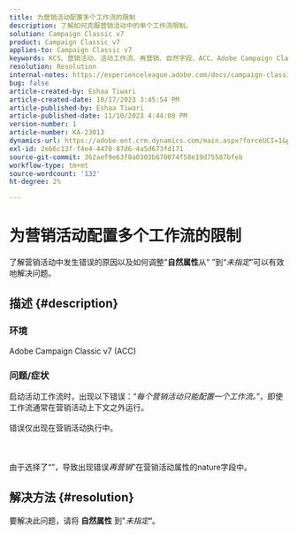 ```yaml
---
title: 为营销活动配置多个工作流的限制
description: 了解如何克服营销活动中的单个工作流限制。
solution: Campaign Classic v7
product: Campaign Classic v7
applies-to: Campaign Classic v7
keywords: KCS、营销活动、活动工作流、再营销、自然字段、ACC、Adobe Campaign Classic、故障排除
resolution: Resolution
internal-notes: https://experienceleague.adobe.com/docs/campaign-classic/using/orchestrating-campaigns/orchestrate-campaigns/marketing-campaign-templates.html?lang=en#general-configuration
bug: false
article-created-by: Eshaa Tiwari
article-created-date: 10/17/2023 3:45:54 PM
article-published-by: Eshaa Tiwari
article-published-date: 11/10/2023 4:44:00 PM
version-number: 1
article-number: KA-23013
dynamics-url: https://adobe-ent.crm.dynamics.com/main.aspx?forceUCI=1&pagetype=entityrecord&etn=knowledgearticle&id=b4942d3f-046d-ee11-8df0-6045bd006a22
exl-id: 2eb6c13f-f4e4-4470-87d6-4a5d673fd171
source-git-commit: 362aef9e63f8a0303b670074f58e19d75587bfeb
workflow-type: tm+mt
source-wordcount: '132'
ht-degree: 2%

---
```


# 为营销活动配置多个工作流的限制


了解营销活动中发生错误的原因以及如何调整&quot;<b>自然属性</b>从“ ”到“*未指定*”可以有效地解决问题。

## 描述 {#description}


### 环境

Adobe Campaign Classic v7 (ACC)

### 问题/症状

启动活动工作流时，出现以下错误：“*每个营销活动只能配置一个工作流。*”，即使工作流通常在营销活动上下文之外运行。
<br><br>错误仅出现在营销活动执行中。<br><br> <br><br>由于选择了“”，导致出现错误&#x200B;*再营销*”在营销活动属性的nature字段中。<br>

## 解决方法 {#resolution}


要解决此问题，请将 <b>自然属性</b> 到&quot;*未指定*“。
